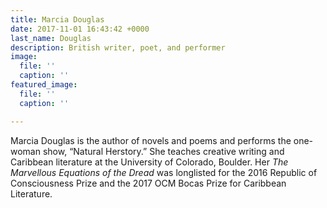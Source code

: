 ```yaml
---
title: Marcia Douglas
date: 2017-11-01 16:43:42 +0000
last_name: Douglas
description: British writer, poet, and performer
image:
  file: ''
  caption: ''
featured_image:
  file: ''
  caption: ''

---
```

Marcia Douglas is  the  author  of  novels  and  poems  and  performs  the  one-woman show, “Natural Herstory.” She teaches creative writing and Caribbean literature at the University of Colorado, Boulder. Her _The Marvellous Equations of the Dread_ was longlisted for the 2016 Republic of Consciousness Prize and the 2017 OCM Bocas Prize for Caribbean Literature.
